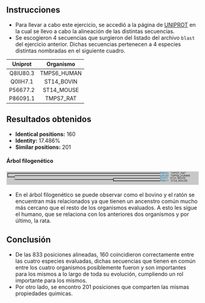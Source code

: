 ## Instrucciones
- Para llevar a cabo este ejercicio, se accedió a la página de [UNIPROT](https://www.uniprot.org) en la cual se llevo a cabo la alineación de las distintas secuencias.
- Se escogieron 4 secuencias que surgieron del listado del archivo `blast` del ejercicio anterior. Dichas secuencias pertenecen a 4 especies distintas nombradas en el siguiente cuadro.

| Uniprot | Organismo|
|:---:|:---:|
| Q8IU80.3 | TMPS6_HUMAN |
| Q0IIH7.1 | ST14_BOVIN |
| P56677.2 | ST14_MOUSE |
| P86091.1 | TMPS7_RAT |

## Resultados obtenidos
- __Identical positions:__ 160
- __Identity:__ 17.486%
- __Similar positions:__ 201

#### Árbol filogenético
![alt text][logo]

[logo]: ./tree.png

- En el árbol filogenético se puede observar como el bovino y el ratón se encuentran más relacionados ya que tienen un ancenstro común mucho más cercano que el resto de los organismos evaluados. A esto les sigue el humano, que se relaciona con los anteriores dos organismos y por último, la rata.

## Conclusión
- De las 833 posiciones alineadas, 160 coincidieron correctamente entre las cuatro especies evaluadas, dichas secuencias que tienen en común entre los cuatro organismos posiblemente fueron y son importantes para los mismos a lo largo de toda su evolución, cumpliendo un rol importante para los mismos.
- Por otro lado, se encontro 201 posiciones que comparten las mismas propiedades quimicas. 



